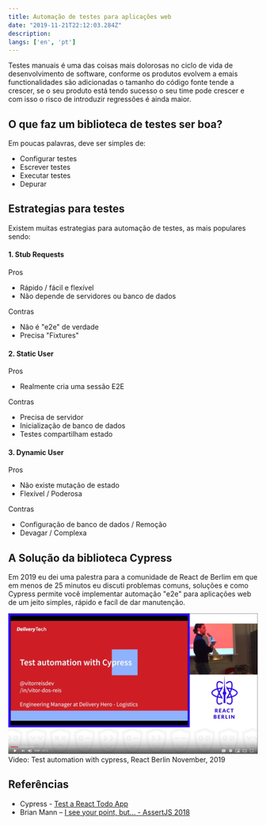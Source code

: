 ```yaml
---
title: Automação de testes para aplicações web
date: "2019-11-21T22:12:03.284Z"
description: 
langs: ['en', 'pt']
---
```


Testes manuais é uma das coisas mais dolorosas no ciclo de vida de desenvolvimento de software, conforme os produtos evolvem a emais functionalidades são adicionadas o tamanho do código fonte tende a crescer, se o seu produto está tendo sucesso o seu time pode crescer e com isso o risco de introduzir regressões é ainda maior.

## O que faz um biblioteca de testes ser boa?
Em poucas palavras, deve ser simples de:
- Configurar testes
- Escrever testes
- Executar testes
- Depurar

## Estrategias para testes

Existem muitas estrategias para automação de testes, as mais populares sendo:

#### 1. Stub Requests
Pros
- Rápido / fácil e flexível
- Não depende de servidores ou banco de dados

Contras
- Não é "e2e" de verdade
- Precisa "Fixtures"

#### 2. Static User
Pros
- Realmente cria uma sessão E2E

Contras
- Precisa de servidor
- Inicialização de banco de dados
- Testes compartilham estado

#### 3. Dynamic User
Pros
- Não existe mutação de estado
- Flexível / Poderosa

Contras
- Configuração de banco de dados / Remoção
- Devagar / Complexa

## A Solução da biblioteca Cypress

Em 2019 eu dei uma palestra para a comunidade de React de Berlim em que em menos de 25 minutos eu discuti problemas comuns, soluções e como Cypress permite você implementar automação "e2e" para aplicações web de um jeito simples, rápido e facíl de dar manutenção.

[![End to End automation testing with Cypress – Vitor Reis](./youtube_preview.png)](https://www.youtube.com/watch?v=vSFTpcxmAYQ)
Video: Test automation with cypress, React Berlin November, 2019

## Referências
- Cypress - [Test a React Todo App](https://docs.cypress.io/examples/examples/tutorials.html#Test-a-React-Todo-App)
- Brian Mann – [I see your point, but…  - AssertJS 2018](https://www.youtube.com/watch?v=5XQOK0v_YRE)
